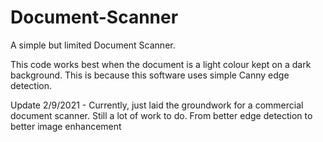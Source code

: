 # Document-Scanner
A simple but limited Document Scanner.

This code works best when the document is a light colour kept on a dark background. This is because this software uses simple Canny edge detection.

Update 2/9/2021 - Currently, just laid the groundwork for a commercial document scanner. Still a lot of work to do. From better edge detection to better image enhancement
